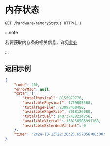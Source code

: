 # 内存状态

```http
GET /hardware/memoryStatus HTTP/1.1
```

:::note

若要获取内存条的相关信息，详见[此处](./memory)

:::

## 返回示例

```json
{
    "code": 200,
    "errorMsg": null,
    "data": {
        "totalPhysical": 8155979776,
        "availablePhysical": 1709805568,
        "totalPageFile": 23997460480,
        "availablePageFile": 7518126080,
        "totalVirtual": 140737488224256,
        "availableVirtual": 138256505991168,
        "availableExtendedVirtual": 0
    },
    "time": "2024-10-13T22:26:23.657056+08:00"
}
```
